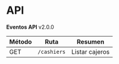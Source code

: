 # API

**Eventos API** v2.0.0

| Método | Ruta | Resumen |
|---|---|---|
| GET | `/cashiers` | Listar cajeros || POST | `/cashiers` | Crear cajero || DELETE | `/cashiers/{id}` | Borrado lógico || GET | `/cashiers/{id}` | Obtener cajero || PATCH | `/cashiers/{id}` | Actualización parcial || PUT | `/cashiers/{id}` | Reemplazar cajero || GET | `/consumption-types` | Listar tipos de consumo || POST | `/consumption-types` | Crear tipo de consumo || DELETE | `/consumption-types/{id}` | Borrado lógico || GET | `/consumption-types/{id}` | Obtener tipo de consumo || PATCH | `/consumption-types/{id}` | Actualización parcial || PUT | `/consumption-types/{id}` | Reemplazar tipo de consumo || GET | `/events` | Listar eventos || POST | `/events` | Crear evento || DELETE | `/events/{id}` | Borrado lógico || GET | `/events/{id}` | Obtener evento || PATCH | `/events/{id}` | Actualización parcial || PUT | `/events/{id}` | Reemplazar evento || GET | `/expenses` | Listar gastos || POST | `/expenses` | Crear gasto (IVA/importe consistentes) || DELETE | `/expenses/{id}` | Borrado lógico || GET | `/expenses/{id}` | Obtener gasto || PATCH | `/expenses/{id}` | Actualización parcial || PUT | `/expenses/{id}` | Reemplazar gasto || GET | `/partners` | Listar socios || POST | `/partners` | Crear socio || DELETE | `/partners/{id}` | Borrado lógico || GET | `/partners/{id}` | Obtener socio || PATCH | `/partners/{id}` | Actualización parcial || PUT | `/partners/{id}` | Reemplazar socio || GET | `/payers` | Listar pagadores || POST | `/payers` | Crear pagador || DELETE | `/payers/{id}` | Borrado lógico || GET | `/payers/{id}` | Obtener pagador || PATCH | `/payers/{id}` | Actualización parcial || PUT | `/payers/{id}` | Reemplazar pagador || GET | `/payment-methods` | Listar métodos de pago || POST | `/payment-methods` | Crear método de pago || DELETE | `/payment-methods/{id}` | Borrado lógico || GET | `/payment-methods/{id}` | Obtener método de pago || PATCH | `/payment-methods/{id}` | Actualización parcial || PUT | `/payment-methods/{id}` | Reemplazar método de pago || GET | `/pickup-points` | Listar puntos de recogida || POST | `/pickup-points` | Crear punto de recogida || DELETE | `/pickup-points/{id}` | Borrado lógico || GET | `/pickup-points/{id}` | Obtener punto de recogida || PATCH | `/pickup-points/{id}` | Actualización parcial || PUT | `/pickup-points/{id}` | Reemplazar punto de recogida || GET | `/products` | Listar productos || POST | `/products` | Crear producto (precio/IVA coherentes) || DELETE | `/products/{id}` | Borrado lógico || GET | `/products/{id}` | Obtener producto || PATCH | `/products/{id}` | Actualización parcial || PUT | `/products/{id}` | Reemplazar producto || GET | `/promotions` | Listar promociones || POST | `/promotions` | Crear promoción (priority mayor = más prioridad) || DELETE | `/promotions/{id}` | Borrado lógico || GET | `/promotions/{id}` | Obtener promoción || PATCH | `/promotions/{id}` | Actualización parcial || PUT | `/promotions/{id}` | Reemplazar promoción || GET | `/reservations` | Listar reservas || POST | `/reservations` | Crear reserva (back calcula totalAmount/hasPromoApplied) || DELETE | `/reservations/{id}` | Borrado lógico || GET | `/reservations/{id}` | Obtener reserva || PATCH | `/reservations/{id}` | Actualización parcial || PUT | `/reservations/{id}` | Reemplazar reserva || GET | `/salespeople` | Listar vendedores || POST | `/salespeople` | Crear vendedor || DELETE | `/salespeople/{id}` | Borrado lógico || GET | `/salespeople/{id}` | Obtener vendedor || PATCH | `/salespeople/{id}` | Actualización parcial || PUT | `/salespeople/{id}` | Reemplazar vendedor || GET | `/stores` | Listar tiendas || POST | `/stores` | Crear tienda || DELETE | `/stores/{id}` | Borrado lógico || GET | `/stores/{id}` | Obtener tienda || PATCH | `/stores/{id}` | Actualización parcial || PUT | `/stores/{id}` | Reemplazar tienda || GET | `/units` | Listar unidades || POST | `/units` | Crear unidad || DELETE | `/units/{id}` | Borrado lógico || GET | `/units/{id}` | Obtener unidad || PATCH | `/units/{id}` | Actualización parcial || PUT | `/units/{id}` | Reemplazar unidad |
